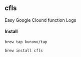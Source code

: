 ## cfls
Easy Google Clound function Logs


#### Install
`brew tap kununu/tap`


`brew install cfls`
